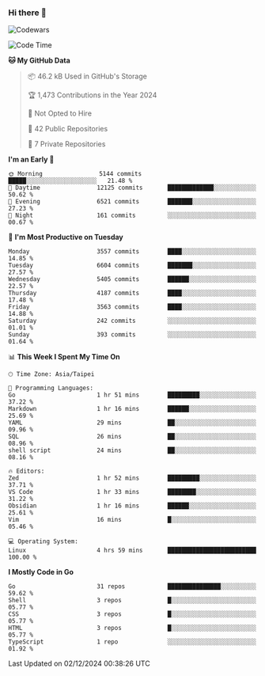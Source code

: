 ### Hi there 👋

![Codewars](https://www.codewars.com/users/omegaatt36/badges/small)

<!--START_SECTION:waka-->
![Code Time](http://img.shields.io/badge/Code%20Time-2%2C922%20hrs%2016%20mins-blue)

**🐱 My GitHub Data** 

> 📦 46.2 kB Used in GitHub's Storage 
 > 
> 🏆 1,473 Contributions in the Year 2024
 > 
> 🚫 Not Opted to Hire
 > 
> 📜 42 Public Repositories 
 > 
> 🔑 7 Private Repositories 
 > 
**I'm an Early 🐤** 

```text
🌞 Morning                5144 commits        █████░░░░░░░░░░░░░░░░░░░░   21.48 % 
🌆 Daytime                12125 commits       █████████████░░░░░░░░░░░░   50.62 % 
🌃 Evening                6521 commits        ███████░░░░░░░░░░░░░░░░░░   27.23 % 
🌙 Night                  161 commits         ░░░░░░░░░░░░░░░░░░░░░░░░░   00.67 % 
```
📅 **I'm Most Productive on Tuesday** 

```text
Monday                   3557 commits        ████░░░░░░░░░░░░░░░░░░░░░   14.85 % 
Tuesday                  6604 commits        ███████░░░░░░░░░░░░░░░░░░   27.57 % 
Wednesday                5405 commits        ██████░░░░░░░░░░░░░░░░░░░   22.57 % 
Thursday                 4187 commits        ████░░░░░░░░░░░░░░░░░░░░░   17.48 % 
Friday                   3563 commits        ████░░░░░░░░░░░░░░░░░░░░░   14.88 % 
Saturday                 242 commits         ░░░░░░░░░░░░░░░░░░░░░░░░░   01.01 % 
Sunday                   393 commits         ░░░░░░░░░░░░░░░░░░░░░░░░░   01.64 % 
```


📊 **This Week I Spent My Time On** 

```text
🕑︎ Time Zone: Asia/Taipei

💬 Programming Languages: 
Go                       1 hr 51 mins        █████████░░░░░░░░░░░░░░░░   37.22 % 
Markdown                 1 hr 16 mins        ██████░░░░░░░░░░░░░░░░░░░   25.69 % 
YAML                     29 mins             ██░░░░░░░░░░░░░░░░░░░░░░░   09.96 % 
SQL                      26 mins             ██░░░░░░░░░░░░░░░░░░░░░░░   08.96 % 
shell script             24 mins             ██░░░░░░░░░░░░░░░░░░░░░░░   08.16 % 

🔥 Editors: 
Zed                      1 hr 52 mins        █████████░░░░░░░░░░░░░░░░   37.71 % 
VS Code                  1 hr 33 mins        ████████░░░░░░░░░░░░░░░░░   31.22 % 
Obsidian                 1 hr 16 mins        ██████░░░░░░░░░░░░░░░░░░░   25.61 % 
Vim                      16 mins             █░░░░░░░░░░░░░░░░░░░░░░░░   05.46 % 

💻 Operating System: 
Linux                    4 hrs 59 mins       █████████████████████████   100.00 % 
```

**I Mostly Code in Go** 

```text
Go                       31 repos            ███████████████░░░░░░░░░░   59.62 % 
Shell                    3 repos             █░░░░░░░░░░░░░░░░░░░░░░░░   05.77 % 
CSS                      3 repos             █░░░░░░░░░░░░░░░░░░░░░░░░   05.77 % 
HTML                     3 repos             █░░░░░░░░░░░░░░░░░░░░░░░░   05.77 % 
TypeScript               1 repo              ░░░░░░░░░░░░░░░░░░░░░░░░░   01.92 % 
```




 Last Updated on 02/12/2024 00:38:26 UTC
<!--END_SECTION:waka-->

<!--
**omegaatt36/omegaatt36** is a ✨ _special_ ✨ repository because its `README.md` (this file) appears on your GitHub profile.

Here are some ideas to get you started:

- 🔭 I’m currently working on ...
- 🌱 I’m currently learning ...
- 👯 I’m looking to collaborate on ...
- 🤔 I’m looking for help with ...
- 💬 Ask me about ...
- 📫 How to reach me: ...
- 😄 Pronouns: ...
- ⚡ Fun fact: ...
-->
